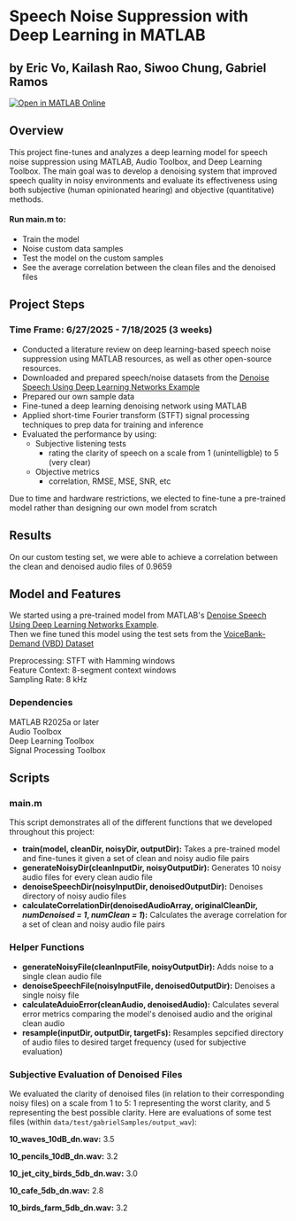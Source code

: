 # Speech Noise Suppression with Deep Learning in MATLAB
## by Eric Vo, Kailash Rao, Siwoo Chung, Gabriel Ramos
[![Open in MATLAB Online](https://www.mathworks.com/images/responsive/global/open-in-matlab-online.svg)](https://matlab.mathworks.com/open/github/v1?repo=eric-vo/mathworks-noise-suppression&file=scripts/main.m)

## Overview
This project fine-tunes and analyzes a deep learning model for speech noise suppression using MATLAB, Audio Toolbox, and Deep Learning Toolbox. The main goal was to develop a denoising system that improved speech quality in noisy environments and evaluate its effectiveness using both subjective (human opinionated hearing) and objective (quantitative) methods.

#### Run main.m to:
- Train the model
- Noise custom data samples
- Test the model on the custom samples
- See the average correlation between the clean files and the denoised files

## Project Steps
### Time Frame: 6/27/2025 - 7/18/2025 (3 weeks)
- Conducted a literature review on deep learning-based speech noise suppression using MATLAB resources, as well as other open-source resources. <br>
- Downloaded and prepared speech/noise datasets from the [Denoise Speech Using Deep Learning Networks Example](https://www.mathworks.com/help/audio/ug/denoise-speech-using-deep-learning-networks.html)
- Prepared our own sample data
- Fine-tuned a deep learning denoising network using MATLAB <br>
- Applied short-time Fourier transform (STFT) signal processing techniques to prep data for training and inference <br>
- Evaluated the performance by using:
    - Subjective listening tests
        - rating the clarity of speech on a scale from 1 (unintelligble) to 5 (very clear)
    - Objective metrics
        - correlation, RMSE, MSE, SNR, etc

Due to time and hardware restrictions, we elected to fine-tune a pre-trained model rather than designing our own model from scratch

## Results
On our custom testing set, we were able to achieve a correlation between the clean and denoised audio files of 0.9659

## Model and Features
We started using a pre-trained model from MATLAB's [Denoise Speech Using Deep Learning Networks Example](https://www.mathworks.com/help/audio/ug/denoise-speech-using-deep-learning-networks.html). <br>
Then we fine tuned this model using the test sets from the [VoiceBank-Demand (VBD) Dataset](https://datashare.ed.ac.uk/handle/10283/1942) 

Preprocessing: STFT with Hamming windows <br>
Feature Context: 8-segment context windows <br>
Sampling Rate: 8 kHz <br>

### Dependencies
MATLAB R2025a or later <br>
Audio Toolbox <br>
Deep Learning Toolbox <br>
Signal Processing Toolbox <br>

## Scripts

### main.m
This script demonstrates all of the different functions that we developed throughout this project:
- **train(model, cleanDir, noisyDir, outputDir):** Takes a pre-trained model and fine-tunes it given a set of clean and noisy audio file pairs
- **generateNoisyDir(cleanInputDir, noisyOutputDir):** Generates 10 noisy audio files for every clean audio file
- **denoiseSpeechDir(noisyInputDir, denoisedOutputDir):** Denoises directory of noisy audio files
- **calculateCorrelationDir(denoisedAudioArray, originalCleanDir, *numDenoised = 1*, *numClean = 1*):** Calculates the average correlation for a set of clean and noisy audio file pairs

### Helper Functions
- **generateNoisyFile(cleanInputFile, noisyOutputDir):** Adds noise to a single clean audio file
- **denoiseSpeechFile(noisyInputFile, denoisedOutputDir):** Denoises a single noisy file
- **calculateAduioError(cleanAudio, denoisedAudio):** Calculates several error metrics comparing the model's denoised audio and the original clean audio
- **resample(inputDir, outputDir, targetFs):** Resamples sepcified directory of audio files to desired target frequency (used for subjective evaluation)


### Subjective Evaluation of Denoised Files
We evaluated the clarity of denoised files (in relation to their corresponding noisy files) on a scale from 1 to 5: 1 representing the worst clarity, and 5 representing the best possible clarity. Here are evaluations of some test files (within `data/test/gabrielSamples/output_wav`):

**10_waves_10dB_dn.wav:** 3.5

**10_pencils_10dB_dn.wav:** 3.2

**10_jet_city_birds_5db_dn.wav:** 3.0

**10_cafe_5db_dn.wav:** 2.8

**10_birds_farm_5db_dn.wav:** 3.2
